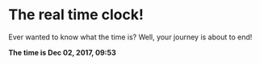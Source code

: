 # The real time clock!

Ever wanted to know what the time is? Well, your journey is about to end!

**The time is Dec 02, 2017, 09:53**